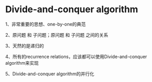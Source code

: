 # Divide-and-conquer algorithm

1、非常重要的思想、one-by-one的典范

2、原问题 和 子问题；原问题 和 子问题 之间的关系

3、天然的是递归的

4、所有的recurrence relations，应该都可以使用Divide-and-conquer algorithm来实现

5、Divide-and-conquer algorithm的并行化